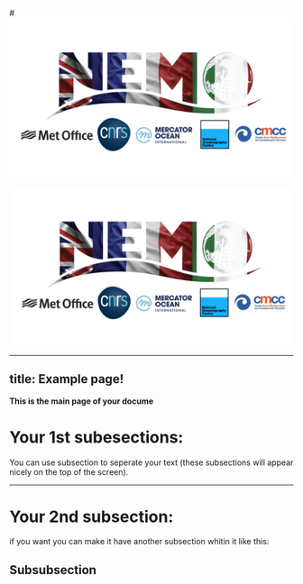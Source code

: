 #![image info](./assets/graphics.004.jpeg)

<p style="text-align: center"><img src="./assets/graphics.004.jpeg" width="500"></p>

---
title: Example page!
---

**This is the main page of your docume**

# Your 1st subesections: 

You can use subsection to seperate your text (these subsections will appear nicely on the top of the screen).

---

# Your 2nd subsection:

if you want you can make it have another subsection whitin it like this:
 
## Subsubsection
